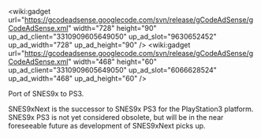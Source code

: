 <wiki:gadget url="https://gcodeadsense.googlecode.com/svn/release/gCodeAdSense/gCodeAdSense.xml" width="728" height="90" up\_ad\_client="3310909605649050" up\_ad\_slot="9630652452"  up\_ad\_width="728" up\_ad\_height="90" />
<wiki:gadget url="https://gcodeadsense.googlecode.com/svn/release/gCodeAdSense/gCodeAdSense.xml" width="468" height="60" up\_ad\_client="3310909605649050" up\_ad\_slot="6066628524"  up\_ad\_width="468" up\_ad\_height="60" />

Port of SNES9x to PS3.

SNES9xNext is the successor to SNES9x PS3 for the PlayStation3 platform. SNES9x PS3 is not yet considered obsolete, but will be in the near foreseeable future as development of SNES9xNext picks up.